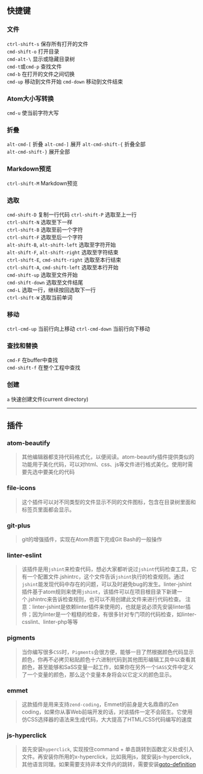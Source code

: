 ## 快捷键

### 文件
`ctrl-shift-s`  保存所有打开的文件  
`cmd-shift-o`  打开目录  
`cmd-alt-\`   显示或隐藏目录树  
`cmd-t`或`cmd-p` 查找文件  
`cmd-b` 在打开的文件之间切换  
`cmd-up` 移动到文件开始
`cmd-down` 移动到文件结束

<!-- more -->

### Atom大小写转换
`cmd-u` 使当前字符大写

### 折叠
`alt-cmd-[` 折叠
`alt-cmd-]` 展开
`alt-cmd-shift-{` 折叠全部  
`alt-cmd-shift-}` 展开全部

### Markdown预览
`ctrl-shift-M` Markdown预览

### 选取
`cmd-shift-D` 复制一行代码
`ctrl-shift-P`  选取至上一行  
`ctrl-shift-N`  选取至下一样  
`ctrl-shift-B`  选取至前一个字符  
`ctrl-shift-F`  选取至后一个字符  
`alt-shift-B`, `alt-shift-left`  选取至字符开始  
`alt-shift-F`, `alt-shift-right`  选取至字符结束  
`ctrl-shift-E`, `cmd-shift-right`  选取至本行结束  
`ctrl-shift-A`, `cmd-shift-left`  选取至本行开始  
`cmd-shift-up`  选取至文件开始  
`cmd-shift-down`  选取至文件结尾  
`cmd-L`  选取一行，继续按回选取下一行  
`ctrl-shift-W`  选取当前单词  

### 移动
`ctrl-cmd-up` 当前行向上移动
`ctrl-cmd-down` 当前行向下移动

### 查找和替换  
`cmd-F` 在buffer中查找  
`cmd-shift-f` 在整个工程中查找  

### 创建
`a` 快速创建文件(current directory)

---

## 插件

### atom-beautify
> 其他编辑器都支持代码格式化，以便阅读。atom-beautify插件提供类似的功能用于美化代码，可以对html、css、js等文件进行格式美化。使用时需要先选中要美化的代码

### file-icons
> 这个插件可以对不同类型的文件显示不同的文件图标，包含在目录树里面和标签页里面都会显示。

### git-plus
> git的增强插件，实现在Atom界面下完成Git Bash的一般操作

### linter-eslint
> 该插件是用`jshint`来检查代码，想必大家都听说过`jshint`代码检查工具，它有一个配置文件.jshintrc，这个文件告诉`jshint`执行的检查规则。通过`jshint`能发现代码中存在的问题，可以及时避免bug的发生。linter-jshint插件基于atom规则来使用`jshint`，该插件可以在项目根目录下新建一个.jshintrc来告诉检查规则，也可以不用创建此文件来进行代码检查。
注意：linter-jshint是依赖linter插件来使用的，也就是说必须先安装linter插件；因为linter是一个粗糙的检查，有很多针对专门项的代码检查，如linter-csslint、linter-php等等

### pigments
> 当你编写很多`CSS`时，`Pigments`会很方便，能够一目了然根据颜色代码显示颜色，你再不必拷贝粘贴颜色十六进制代码到其他图形编辑工具中以查看其颜色，甚至能够和SaSS变量一起工作，如果你在另外一个`SASS`文件中定义了一个变量的颜色，那么这个变量本身将会以它定义的颜色显示。

### emmet
> 这款插件是用来支持`zend-coding`，Emmet的前身是大名鼎鼎的Zen coding，如果你从事Web前端开发的话，对该插件一定不会陌生。它使用仿CSS选择器的语法来生成代码，大大提高了HTML/CSS代码编写的速度

### js-hyperclick
> 首先安装`hyperclick`, 实现按住command + 单击跳转到函数定义处或引入文件。再安装你所用的x-hyperclick，比如我用js，就安装js-hyperclick，其他语言同理。如果需要支持非本文件内的跳转，需要安装[goto-definition](https://github.com/faceair/atom-goto-definition)
